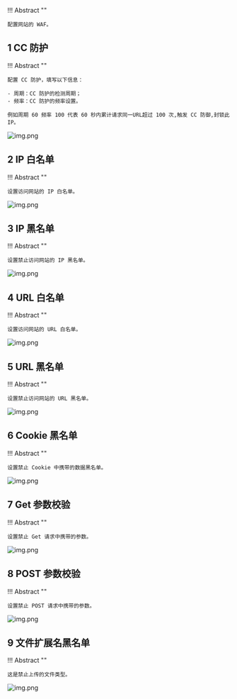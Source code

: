 
!!! Abstract ""

    配置网站的 WAF。 

## 1 CC 防护

!!! Abstract ""

    配置 CC 防护，填写以下信息：

    - 周期：CC 防护的检测周期；
    - 频率：CC 防护的频率设置。

    例如周期 60 频率 100 代表 60 秒内累计请求同一URL超过 100 次,触发 CC 防御,封锁此 IP。

![img.png](../../img/websites/waf_cc.png)

## 2 IP 白名单

!!! Abstract ""

    设置访问网站的 IP 白名单。

![img.png](../../img/websites/ip_white.png)

## 3 IP 黑名单

!!! Abstract ""

    设置禁止访问网站的 IP 黑名单。

![img.png](../../img/websites/ip_black.png)

## 4 URL 白名单

!!! Abstract ""

    设置访问网站的 URL 白名单。

![img.png](../../img/websites/url_white.png)

## 5 URL 黑名单

!!! Abstract ""

    设置禁止访问网站的 URL 黑名单。

![img.png](../../img/websites/url_black.png)

## 6 Cookie 黑名单

!!! Abstract ""

    设置禁止 Cookie 中携带的数据黑名单。

![img.png](../../img/websites/cookie_black.png)

## 7 Get 参数校验

!!! Abstract ""
    
    设置禁止 Get 请求中携带的参数。

![img.png](../../img/websites/get_check.png)

## 8 POST 参数校验

!!! Abstract ""

    设置禁止 POST 请求中携带的参数。

![img.png](../../img/websites/post_check.png)

## 9 文件扩展名黑名单

!!! Abstract ""
    
    这是禁止上传的文件类型。

![img.png](../../img/websites/ext_block.png)
